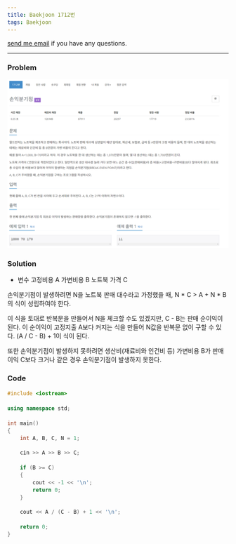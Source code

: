 ```yaml
---
title: Baekjoon 1712번
tags: Baekjoon
---
```


[send me email](mailto:jewel7492@gmail.com) if you have any questions.

<!--more-->

---
### Problem  
   
![그림1](/assets/Baekjoon/1712/1.PNG)  

### Solution  
* 변수
고정비용 A
가변비용 B
노트북 가격 C

손익분기점이 발생하려면 N을 노트북 판매 대수라고 가정했을 때,
N * C > A + N * B의 식이 성립하여야 한다.

이 식을 토대로 반복문을 만들어서 N을 체크할 수도 있겠지만, 
C - B는 판매 순이익이 된다. 이 순이익이 고정지출 A보다 커지는 식을 만들어
N값을 반복문 없이 구할 수 있다.
(A / C - B) + 1이 식이 된다.

또한 손익분기점이 발생하지 못하려면 생산비(재료비와 인건비 등)
가변비용 B가 판매이익 C보다 크거나 같은 경우 손익분기점이 
발생하지 못한다.

### Code  
```cpp
#include <iostream>

using namespace std;

int main()
{
    int A, B, C, N = 1;

    cin >> A >> B >> C;

    if (B >= C)
    {
        cout << -1 << '\n';
        return 0;
    }

    cout << A / (C - B) + 1 << '\n';

    return 0;
}
```